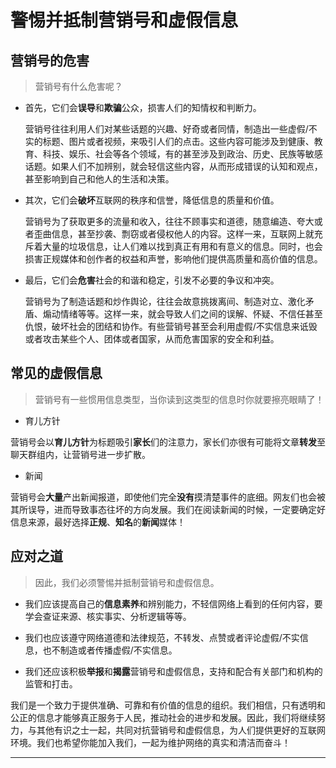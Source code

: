 # 警惕并抵制营销号和虚假信息

## 营销号的危害

> 营销号有什么危害呢？

- 首先，它们会**误导**和**欺骗**公众，损害人们的知情权和判断力。

  营销号往往利用人们对某些话题的兴趣、好奇或者同情，制造出一些虚假/不实的标题、图片或者视频，来吸引人们的点击。这些内容可能涉及到健康、教育、科技、娱乐、社会等各个领域，有的甚至涉及到政治、历史、民族等敏感话题。如果人们不加辨别，就会轻信这些内容，从而形成错误的认知和观点，甚至影响到自己和他人的生活和决策。

- 其次，它们会**破坏**互联网的秩序和信誉，降低信息的质量和价值。

  营销号为了获取更多的流量和收入，往往不顾事实和道德，随意编造、夸大或者歪曲信息，甚至抄袭、剽窃或者侵权他人的内容。这样一来，互联网上就充斥着大量的垃圾信息，让人们难以找到真正有用和有意义的信息。同时，也会损害正规媒体和创作者的权益和声誉，影响他们提供高质量和高价值的信息。  

- 最后，它们会**危害**社会的和谐和稳定，引发不必要的争议和冲突。

  营销号为了制造话题和炒作舆论，往往会故意挑拨离间、制造对立、激化矛盾、煽动情绪等等。这样一来，就会导致人们之间的误解、怀疑、不信任甚至仇恨，破坏社会的团结和协作。有些营销号甚至会利用虚假/不实信息来诋毁或者攻击某些个人、团体或者国家，从而危害国家的安全和利益。

## 常见的虚假信息

> 营销号有一些惯用信息类型，当你读到这类型的信息时你就要擦亮眼睛了！

- 育儿方针

营销号会以**育儿方针**为标题吸引**家长**们的注意力，家长们亦很有可能将文章**转发**至聊天群组内，让营销号进一步扩散。

- 新闻

营销号会**大量**产出新闻报道，即使他们完全**没有**摸清楚事件的底细。网友们也会被其所误导，进而导致事态往坏的方向发展。我们在阅读新闻的时候，一定要确定好信息来源，最好选择**正规**、**知名**的**新闻**媒体！

## 应对之道

> 因此，我们必须警惕并抵制营销号和虚假信息。

- 我们应该提高自己的**信息素养**和辨别能力，不轻信网络上看到的任何内容，要学会查证来源、核实事实、分析逻辑等等。 

- 我们也应该遵守网络道德和法律规范，不转发、点赞或者评论虚假/不实信息，也不制造或者传播虚假/不实信息。

- 我们还应该积极**举报**和**揭露**营销号和虚假信息，支持和配合有关部门和机构的监管和打击。

我们是一个致力于提供准确、可靠和有价值的信息的组织。我们相信，只有透明和公正的信息才能够真正服务于人民，推动社会的进步和发展。因此，我们将继续努力，与其他有识之士一起，共同对抗营销号和虚假信息，为人们提供更好的互联网环境。我们也希望你能加入我们，一起为维护网络的真实和清洁而奋斗！

---